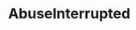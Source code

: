 ---
title: AbuseInterrupted
crosslinks:
- relationships
- AskReddit
- domesticviolence
- Parenting
- legaladvice
- TrueReddit
- PandR
- DecidingToBeBetter
- BlackPeopleTwitter
- news
- loseit
- TheRedPill
- worldnews
- everymanshouldknow
- AskMen
- Anxiety
- OneY
- todayilearned
- TwoXChromosomes
---